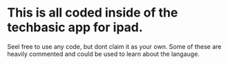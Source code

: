# This is all coded inside of the techbasic app for ipad.
Seel free to use any code, but dont claim it as your own.
Some of these are heavily commented and could be used to learn about the langauge.
